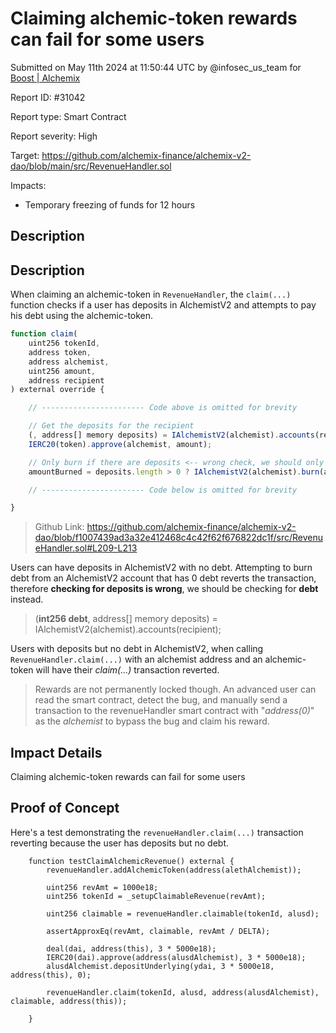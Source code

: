 
# Claiming alchemic-token rewards can fail for some users

Submitted on May 11th 2024 at 11:50:44 UTC by @infosec_us_team for [Boost | Alchemix](https://immunefi.com/bounty/alchemix-boost/)

Report ID: #31042

Report type: Smart Contract

Report severity: High

Target: https://github.com/alchemix-finance/alchemix-v2-dao/blob/main/src/RevenueHandler.sol

Impacts:
- Temporary freezing of funds for 12 hours

## Description
## Description

When claiming an alchemic-token in `RevenueHandler`, the `claim(...)` function checks if a user has deposits in AlchemistV2 and attempts to pay his debt using the alchemic-token.

```javascript
function claim(
    uint256 tokenId,
    address token,
    address alchemist,
    uint256 amount,
    address recipient
) external override {

    // ----------------------- Code above is omitted for brevity

    // Get the deposits for the recipient
    (, address[] memory deposits) = IAlchemistV2(alchemist).accounts(recipient);
    IERC20(token).approve(alchemist, amount);

    // Only burn if there are deposits <-- wrong check, we should only burn if there is "debt"
    amountBurned = deposits.length > 0 ? IAlchemistV2(alchemist).burn(amount, recipient) : 0;

    // ----------------------- Code below is omitted for brevity

}
```
> Github Link: https://github.com/alchemix-finance/alchemix-v2-dao/blob/f1007439ad3a32e412468c4c42f62f676822dc1f/src/RevenueHandler.sol#L209-L213

Users can have deposits in AlchemistV2 with no debt. Attempting to burn debt from an AlchemistV2 account that has 0 debt reverts the transaction, therefore **checking for deposits is wrong**, we should be checking for **debt** instead.
> (**int256 debt**, address[] memory deposits) = IAlchemistV2(alchemist).accounts(recipient);

Users with deposits but no debt in AlchemistV2, when calling `RevenueHandler.claim(...)` with an alchemist address and an alchemic-token will have their *claim(...)* transaction reverted.

> Rewards are not permanently locked though. An advanced user can read the smart contract, detect the bug, and manually send a transaction to the revenueHandler smart contract with "*address(0)*" as the *alchemist* to bypass the bug and claim his reward.

## Impact Details
Claiming alchemic-token rewards can fail for some users


## Proof of Concept
Here's a test demonstrating the `revenueHandler.claim(...)` transaction reverting because the user has deposits but no debt.
```
    function testClaimAlchemicRevenue() external {
        revenueHandler.addAlchemicToken(address(alethAlchemist));

        uint256 revAmt = 1000e18;
        uint256 tokenId = _setupClaimableRevenue(revAmt);

        uint256 claimable = revenueHandler.claimable(tokenId, alusd);

        assertApproxEq(revAmt, claimable, revAmt / DELTA);

        deal(dai, address(this), 3 * 5000e18);
        IERC20(dai).approve(address(alusdAlchemist), 3 * 5000e18);
        alusdAlchemist.depositUnderlying(ydai, 3 * 5000e18, address(this), 0);

        revenueHandler.claim(tokenId, alusd, address(alusdAlchemist), claimable, address(this));

    }
```
